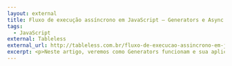 ```yaml
---
layout: external
title: Fluxo de execução assíncrono em JavaScript – Generators e Async Functions
tags:
  - JavaScript
external: Tableless
external_url: http://tableless.com.br/fluxo-de-execucao-assincrono-em-javascript-generators-e-async-functions/
excerpt: <p>Neste artigo, veremos como Generators funcionam e sua aplicação em conjunto com Promises. Faremos também uma análise sobre a especificação de Async Functions.</p>
---
```


